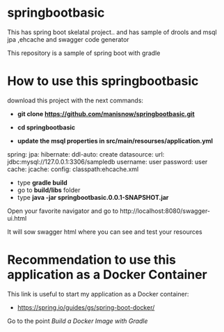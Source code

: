 # springbootbasic
This has spring boot skelatal project.. and has sample of drools and msql jpa ,ehcache and swagger code generator

This repository is a sample of spring boot with gradle

# How to use this springbootbasic
download this project with the next commands:

* **git clone https://github.com/manisnow/springbootbasic.git**
* **cd springbootbasic**
 

* **update the msql properties in src/main/resourses/application.yml**

spring:
  jpa:
    hibernate:
      ddl-auto: create
  datasource:
    url: jdbc:mysql://127.0.0.1:3306/sampledb
    username: user
    password: user
  cache:
    jcache:
      config: classpath:ehcache.xml

* type **gradle build**
* go to **build/libs** folder
* type **java -jar springbootbasic.0.0.1-SNAPSHOT.jar**

Open your favorite navigator and go to http://localhost:8080/swagger-ui.html

It will sow swagger html where you can see and test your resources

# Recommendation to use this application as a Docker Container
This link is useful to start my application as a Docker container:

* https://spring.io/guides/gs/spring-boot-docker/

Go to the point *Build a Docker Image with Gradle*

